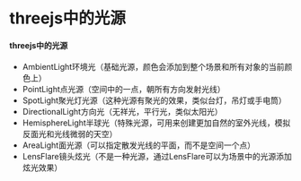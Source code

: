 # threejs中的光源

#### threejs中的光源
+ AmbientLight环境光（基础光源，颜色会添加到整个场景和所有对象的当前颜色上）
+ PointLight点光源（空间中的一点，朝所有方向发射光线）
+ SpotLight聚光灯光源（这种光源有聚光的效果，类似台灯，吊灯或手电筒）
+ DirectionalLight方向光（无祥光，平行光，类似太阳光）
+ HemisphereLight半球光（特殊光源，可用来创建更加自然的室外光线，模拟反面光和光线微弱的天空）
+ AreaLight面光源（可以指定散发光线的平面，而不是空间一个点）
+ LensFlare镜头炫光（不是一种光源，通过LensFlare可以为场景中的光源添加炫光效果）

#### 
